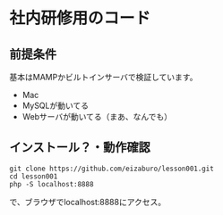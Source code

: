 # 社内研修用のコード

## 前提条件

基本はMAMPかビルトインサーバで検証しています。

* Mac
* MySQLが動いてる
* Webサーバが動いてる（まあ、なんでも）

## インストール？・動作確認

```
git clone https://github.com/eizaburo/lesson001.git
cd lesson001
php -S localhost:8888
```

で、ブラウザでlocalhost:8888にアクセス。